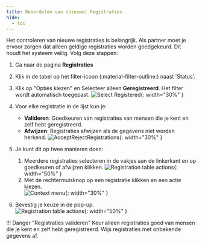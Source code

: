 ```yaml
---
title: Beoordelen van (nieuwe) Registraties
hide:
  - toc
---
```


Het controleren van nieuwe registraties is belangrijk. Als partner moet je ervoor zorgen dat alleen geldige registraties worden goedgekeurd. Dit houdt het systeem veilig. Volg deze stappen:

1. Ga naar de pagina **Registraties**
2. Klik in de tabel op het filter-icoon (:material-filter-outline:) naast 'Status'.
3. Klik op "Opties kiezen" en Selecteer alleen **Geregistreerd**. Het filter wordt automatisch toegepast. ![Select Registered](../assets/img/SelectRegistered.png){: width="30%" }

4. Voor elke registratie in de lijst kun je:
    - **Valideren**: Goedkeuren van registraties van mensen die je kent en zelf hebt geregistreerd.
    - **Afwijzen**: Registraties afwijzen als de gegevens niet worden herkend. ![AcceptRejectRegistrations](../assets/img/AcceptRejectRegistrations.png){: width="30%" }

5. Je kunt dit op twee manieren doen:
    1. Meerdere registraties selecteren in de vakjes aan de linkerkant en op goedkeuren of afwijzen klikken.
      ![Registration table actions](../assets/img/nlrc/nl/registrationActions.png){: width="50%" }
    2. Met de rechtermuisknop op een registratie klikken en een actie kiezen. </br>
       ![Context menu](../assets/img/nlrc/nl/registrationContextMenu.png){: width="30%" }
6. Bevestig je keuze in de pop-up. </br> ![Registration table actions](../assets/img/nlrc/nl/confirmAction.png){: width="50%" }


!!! Danger "Registraties valideren"
    Keur alleen registraties goed van mensen die je kent en zelf hebt geregistreerd. Wijs registraties met onbekende gegevens af.
